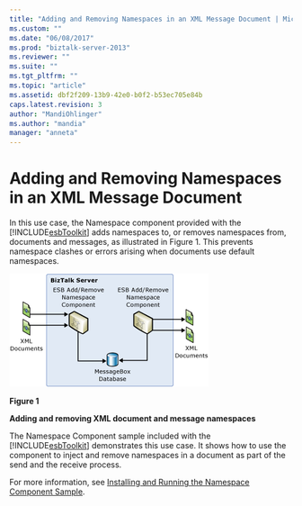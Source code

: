 ```yaml
---
title: "Adding and Removing Namespaces in an XML Message Document | Microsoft Docs"
ms.custom: ""
ms.date: "06/08/2017"
ms.prod: "biztalk-server-2013"
ms.reviewer: ""
ms.suite: ""
ms.tgt_pltfrm: ""
ms.topic: "article"
ms.assetid: dbf2f209-13b9-42e0-b0f2-b53ec705e84b
caps.latest.revision: 3
author: "MandiOhlinger"
ms.author: "mandia"
manager: "anneta"
---
```

# Adding and Removing Namespaces in an XML Message Document
In this use case, the Namespace component provided with the [!INCLUDE[esbToolkit](../includes/esbtoolkit-md.md)] adds namespaces to, or removes namespaces from, documents and messages, as illustrated in Figure 1. This prevents namespace clashes or errors arising when documents use default namespaces.  
  
 ![Adding Removing Namespaces](../esb-toolkit/media/ch3-addingremovingnamespaces.gif "Ch3-AddingRemovingNamespaces")  
  
 **Figure 1**  
  
 **Adding and removing XML document and message namespaces**  
  
 The Namespace Component sample included with the [!INCLUDE[esbToolkit](../includes/esbtoolkit-md.md)] demonstrates this use case. It shows how to use the component to inject and remove namespaces in a document as part of the send and the receive process.  
  
 For more information, see [Installing and Running the Namespace Component Sample](../esb-toolkit/installing-and-running-the-namespace-component-sample.md).
